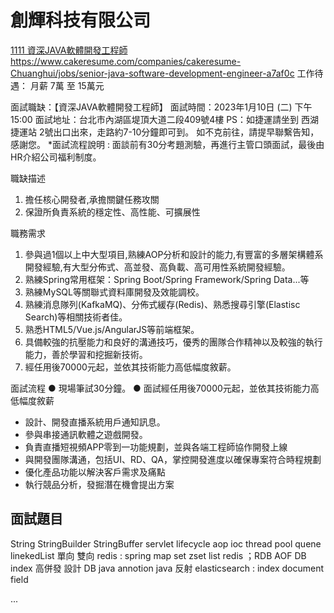 # 創輝科技有限公司


[1111 資深JAVA軟體開發工程師](https://www.1111.com.tw/job/98674530/)
https://www.cakeresume.com/companies/cakeresume-Chuanghui/jobs/senior-java-software-development-engineer-a7af0c
工作待遇： 月薪 7萬 至 15萬元

面試職缺：【資深JAVA軟體開發工程師】
面試時間：2023年1月10日 (二)  下午15:00
面試地址：台北市內湖區堤頂大道二段409號4樓
PS：如捷運請坐到 西湖捷運站 2號出口出來，走路約7-10分鐘即可到。
如不克前往，請提早聯繫告知，感謝您。
*面試流程說明 : 面談前有30分考題測驗，再進行主管口頭面試，最後由HR介紹公司福利制度。


職缺描述
1. 擔任核心開發者,承擔關鍵任務攻關
2. 保證所負責系統的穩定性、高性能、可擴展性

職務需求
1. 參與過1個以上中大型項目,熟練AOP分析和設計的能力,有豐富的多層架構體系開發經驗,有大型分佈式、高並發、高負載、高可用性系統開發經驗。
2. 熟練Spring常用框架：Spring Boot/Spring Framework/Spring Data...等
3. 熟練MySQL等關聯式資料庫開發及效能調校。
4. 熟練消息隊列(KafkaMQ)、分佈式緩存(Redis)、熟悉搜尋引擎(Elastisc Search)等相關技術者佳。
5. 熟悉HTML5/Vue.js/AngularJS等前端框架。
6. 具備較強的抗壓能力和良好的溝通技巧，優秀的團隊合作精神以及較強的執行能力，善於學習和挖掘新技術。
7. 經任用後70000元起，並依其技術能力高低幅度敘薪。

面試流程
● 現場筆試30分鐘。
● 面試經任用後70000元起，並依其技術能力高低幅度敘薪


- 設計、開發直播系統用戶通知訊息。
- 參與串接通訊軟體之遊戲開發。
- 負責直播短視頻APP零到一功能規劃，並與各端工程師協作開發上線
- 與開發團隊溝通，包括UI、RD、QA，掌控開發進度以確保專案符合時程規劃
- 優化產品功能以解決客戶需求及痛點
- 執行競品分析，發掘潛在機會提出方案


## 面試題目
String StringBuilder StringBuffer
servlet lifecycle
aop
ioc
thread pool
quene
linekedList 單向 雙向
redis : spring map set zset list
redis ；RDB AOF
DB index
高併發 設計 DB 
java annotion
java 反射
elasticsearch : index document field

...






